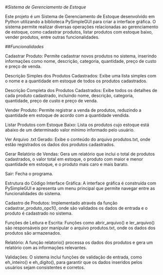 #*Sistema de Gerenciamento de Estoque*


Este projeto é um Sistema de Gerenciamento de Estoque desenvolvido em Python utilizando a biblioteca PySimpleGUI para criar a interface gráfica. O sistema permite realizar diversas operações relacionadas ao gerenciamento de estoque, como cadastrar produtos, listar produtos com estoque baixo, vender produtos, entre outras funcionalidades.

##*Funcionalidades*


Cadastrar Produto: Permite cadastrar novos produtos no sistema, inserindo informações como nome, descrição, categoria, quantidade, preço de custo e preço de venda.

Descrição Simples dos Produtos Cadastrados: Exibe uma lista simples com o nome e a quantidade em estoque de todos os produtos cadastrados.

Descrição Completa dos Produtos Cadastrados: Exibe todos os detalhes de cada produto cadastrado, incluindo nome, descrição, categoria, quantidade, preço de custo e preço de venda.

Vender Produto: Permite registrar a venda de produtos, reduzindo a quantidade em estoque de acordo com a quantidade vendida.

Listar Produtos com Estoque Baixo: Lista os produtos cujo estoque está abaixo de um determinado valor mínimo informado pelo usuário.

Ver Arquivo .txt Gerado: Exibe o conteúdo do arquivo produtos.txt, onde estão registrados os dados dos produtos cadastrados.

Gerar Relatório de Vendas: Gera um relatório que inclui o total de produtos cadastrados, o valor total em estoque, o produto com maior e menor quantidade em estoque, e o produto mais caro e mais barato.

Sair: Fecha o programa.

Estrutura do Código
Interface Gráfica: A interface gráfica é construída com PySimpleGUI e apresenta um menu principal que permite navegar entre as funcionalidades do sistema.

Cadastro de Produtos: Implementado através da função cadastrar_produto_opc1(), onde são validados os dados de entrada e o produto é cadastrado no sistema.

Funções de Leitura e Escrita: Funções como abrir_arquivo() e ler_arquivo() são responsáveis por manipular o arquivo produtos.txt, onde os dados dos produtos são armazenados.

Relatório: A função relatorio() processa os dados dos produtos e gera um relatório com as informações relevantes.

Validações: O sistema inclui funções de validação de entrada, como eh_inteiro() e eh_digito(), para garantir que os dados inseridos pelos usuários sejam consistentes e corretos.
